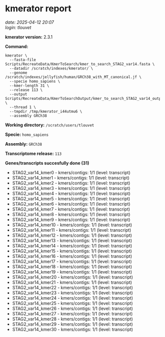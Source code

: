 # kmerator report
*date: 2025-04-12 20:07*  
*login: tlouvet*

**kmerator version:** 2.3.1

**Command:**

```
kmerator \
  --fasta-file Scripts/RecreateData/KmerToSearch/kmer_to_search_STAG2_var14.fasta \
  --datadir /scratch/indexes/kmerator/ \
  --genome /scratch/indexes/jellyfish/human/GRCh38_with_MT_canonical.jf \
  --specie homo_sapiens \
  --kmer-length 31 \
  --release 113 \
  --output Scripts/RecreateData/KmerToSearchOutput/kmer_to_search_STAG2_var14_output \
  --thread 1 \
  --tmpdir /tmp/kmerator_i44utmu6 \
  --assembly GRCh38
```

**Working directory:** `/scratch/users/tlouvet`

**Specie:** `homo_sapiens`

**Assembly:** `GRCh38`

**Transcriptome release:** `113`

**Genes/transcripts succesfully done (31)**

- STAG2_var14_kmer0 - kmers/contigs: 1/1 (level: transcript)
- STAG2_var14_kmer1 - kmers/contigs: 1/1 (level: transcript)
- STAG2_var14_kmer2 - kmers/contigs: 1/1 (level: transcript)
- STAG2_var14_kmer3 - kmers/contigs: 1/1 (level: transcript)
- STAG2_var14_kmer4 - kmers/contigs: 1/1 (level: transcript)
- STAG2_var14_kmer5 - kmers/contigs: 1/1 (level: transcript)
- STAG2_var14_kmer6 - kmers/contigs: 1/1 (level: transcript)
- STAG2_var14_kmer7 - kmers/contigs: 1/1 (level: transcript)
- STAG2_var14_kmer8 - kmers/contigs: 1/1 (level: transcript)
- STAG2_var14_kmer9 - kmers/contigs: 1/1 (level: transcript)
- STAG2_var14_kmer10 - kmers/contigs: 1/1 (level: transcript)
- STAG2_var14_kmer11 - kmers/contigs: 1/1 (level: transcript)
- STAG2_var14_kmer12 - kmers/contigs: 1/1 (level: transcript)
- STAG2_var14_kmer13 - kmers/contigs: 1/1 (level: transcript)
- STAG2_var14_kmer14 - kmers/contigs: 1/1 (level: transcript)
- STAG2_var14_kmer15 - kmers/contigs: 1/1 (level: transcript)
- STAG2_var14_kmer16 - kmers/contigs: 1/1 (level: transcript)
- STAG2_var14_kmer17 - kmers/contigs: 1/1 (level: transcript)
- STAG2_var14_kmer18 - kmers/contigs: 1/1 (level: transcript)
- STAG2_var14_kmer19 - kmers/contigs: 1/1 (level: transcript)
- STAG2_var14_kmer20 - kmers/contigs: 1/1 (level: transcript)
- STAG2_var14_kmer21 - kmers/contigs: 1/1 (level: transcript)
- STAG2_var14_kmer22 - kmers/contigs: 1/1 (level: transcript)
- STAG2_var14_kmer23 - kmers/contigs: 1/1 (level: transcript)
- STAG2_var14_kmer24 - kmers/contigs: 1/1 (level: transcript)
- STAG2_var14_kmer25 - kmers/contigs: 1/1 (level: transcript)
- STAG2_var14_kmer26 - kmers/contigs: 1/1 (level: transcript)
- STAG2_var14_kmer27 - kmers/contigs: 1/1 (level: transcript)
- STAG2_var14_kmer28 - kmers/contigs: 1/1 (level: transcript)
- STAG2_var14_kmer29 - kmers/contigs: 1/1 (level: transcript)
- STAG2_var14_kmer30 - kmers/contigs: 1/1 (level: transcript)
